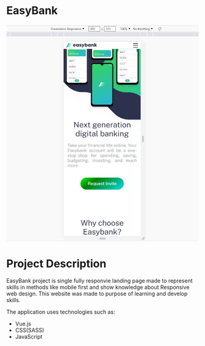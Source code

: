 # EasyBank

<img src="src/assets/MobileFirst.JPG">

# Project Description

EasyBank project is single fully responvie landing page made to represent skills in methods like mobile first and
show knowledge about Responsive web design. This website was made to purpose of learning and develop skills.

The application uses technologies such as:

* Vue.js
* CSS(SASS)
* JavaScript
